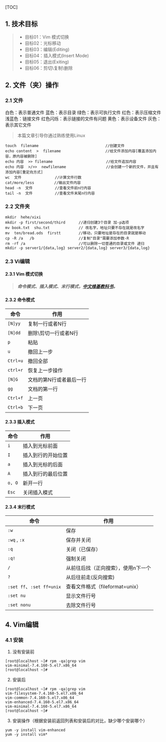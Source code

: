 [TOC]

## 1. 技术目标

> * 目标01：Vim 模式切换
> * 目标02：光标移动
> * 目标03：编辑(Editing)
> * 目标04：插入模式(Insert Mode)
> * 目标05：退出(Exiting)
> * 目标06：剪切\复制\删除

## 2. 文件（夹）操作
### 2.1 文件

白色：表示普通文件
蓝色：表示目录
绿色：表示可执行文件
红色：表示压缩文件
浅蓝色：链接文件
红色闪烁：表示链接的文件有问题
黄色：表示设备文件
灰色：表示其它文件

> 本篇文章引导你通过熟练使用Linux

```properties
touch  filename                              //创建文件
echo content  >  filename                    //给文件添加内容[覆盖添加内容，原内容被删除]
echo 内容  >> filename                        //给文件追加内容
echo 内容  >/>>  newfilename                  //会创建一个新的文件，并且有添加内容[重定向方式]
wc  文件               //计算文件行数
cat/more/less         //输出文件内容
head -n  文件          //查看文件前n行内容
tail -n  文件          //查看文件末尾n行内容
```

### 2.2 文件夹

```properties
mkdir  hehe/xixi
mkdir -p first/second/third      //递归创建3个目录 加-p选项
mv book.txt  shu.txt             // 改名字，地址只要不存在就是改名字
mv  ten/bread.ods  firstt        //移动，只要地址是存在的目录就是移动
cp -R /a   /b                    //复制"目录"需要添加参数-R
rm -rf /a                        //可以删除一切普通的目录或文件 递归
mkdir -p server1/{data,log} server2/{data,log} server3/{data,log}
```

### 2.3 Vi编辑
#### 2.3.1 Vim 模式切换

> ##### 命令模式、插入模式、末行模式，[中文维基教科书](https://zh.wikibooks.org/zh-sg/Vim/%E4%B8%89%E7%A7%8D%E6%A8%A1%E5%BC%8F)。

#### 2.3.2 命令模式
| 命令     | 作用                    |
| -------- | ----------------------- |
| `[N]yy`  | 复制一行或者N行         |
| `[N]dd`  | 删除\剪切一行或者N行    |
| `p`      | 粘贴                    |
| `u`      | 撤回上一步              |
| `Ctrl+u` | 撤回全部                |
| `ctrl+r` | 恢复上一步操作          |
| `[N]G`   | 文档的第N行或者最后一行 |
| `gg`     | 文档的第一行            |
| `Ctrl+f` | 上一页                  |
| `Ctrl+b` | 下一页                  |

#### 2.3.3 插入模式

| 命令   | 作用               |
| ------ | ------------------ |
| `i`    | 插入到光标前面     |
| `I`    | 插入到行的开始位置 |
| `a`    | 插入到光标的后面   |
| `A`    | 插入到行的最后位置 |
| `o, O` | 新开一行           |
| `Esc`  | 关闭插入模式       |

#### 2.3.4 末行模式

| 命令                      | 作用                                |
| ------------------------- | ----------------------------------- |
| `:w`                      | 保存                                |
| `:wq` , `:x`              | 保存并关闭                          |
| `:q`                      | 关闭（已保存）                      |
| `:q!`                     | 强制关闭                            |
| `/`                       | 从前往后找（正向搜索），使用n下一个 |
| `?`                       | 从后往前走(反向搜索)                |
| `:set ff`、`:set ff=unix` | 查看文件格式（fileformat=unix）     |
| `:set nu`                 | 显示文件行号                        |
| `:set nonu`               | 去除文件行号                        |

## 4. Vim编辑

### 4.1 安装

1. 没有安装前

```properties
[root@localhost ~]# rpm -qa|grep vim
vim-minimal-7.4.160-5.el7.x86_64
[root@localhost ~]# 
```

2. 安装后

```properties
[root@localhost ~]# rpm -qa|grep vim
vim-filesystem-7.4.160-5.el7.x86_64
vim-common-7.4.160-5.el7.x86_64
vim-enhanced-7.4.160-5.el7.x86_64
vim-minimal-7.4.160-5.el7.x86_64
[root@localhost ~]# 
```

3. 安装操作（根据安装前返回列表和安装后的对比，缺少哪个安装哪个）

```properties
yum -y install vim-enhanced
yum -y install vim*
```



